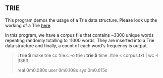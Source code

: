 TRIE
----

This program demos the usage of a Trie data structure. Please look up the working of a Trie [here](http://en.wikipedia.org/wiki/Trie "Trie").

In this program, we have a corpus file that contains ~3300 unique words repeating randomly totalling to 11000 words, They are inserted into a Trie data structure and finally, a count of each word's frequency is output.

>**: trie $** make trie
>cc     trie.c   -o trie
>**: trie $** time ./trie < corpus.txt | wc -l
>3363
>
>real    0m0.080s
>user    0m0.108s
>sys     0m0.015s
